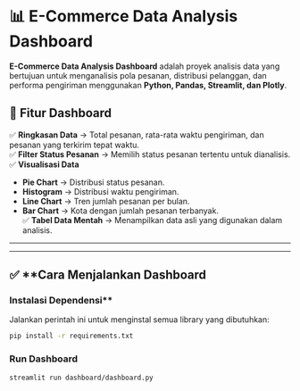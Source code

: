 # 📊 E-Commerce Data Analysis Dashboard

**E-Commerce Data Analysis Dashboard** adalah proyek analisis data yang bertujuan untuk menganalisis pola pesanan, distribusi pelanggan, dan performa pengiriman menggunakan **Python, Pandas, Streamlit, dan Plotly**.

## 📌 Fitur Dashboard
✅ **Ringkasan Data** → Total pesanan, rata-rata waktu pengiriman, dan pesanan yang terkirim tepat waktu.  
✅ **Filter Status Pesanan** → Memilih status pesanan tertentu untuk dianalisis.  
✅ **Visualisasi Data**  
   - **Pie Chart** → Distribusi status pesanan.  
   - **Histogram** → Distribusi waktu pengiriman.  
   - **Line Chart** → Tren jumlah pesanan per bulan.  
   - **Bar Chart** → Kota dengan jumlah pesanan terbanyak.  
✅ **Tabel Data Mentah** → Menampilkan data asli yang digunakan dalam analisis.  

---

---

## ✅ **Cara Menjalankan Dashboard
### Instalasi Dependensi**
Jalankan perintah ini untuk menginstal semua library yang dibutuhkan:
```bash
pip install -r requirements.txt

````

### Run Dashboard
```bash
streamlit run dashboard/dashboard.py

````
